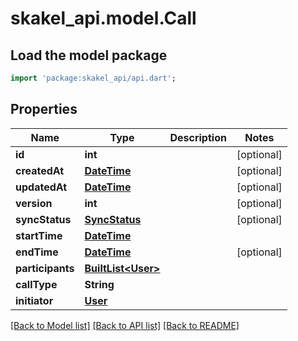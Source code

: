 # skakel_api.model.Call

## Load the model package
```dart
import 'package:skakel_api/api.dart';
```

## Properties
Name | Type | Description | Notes
------------ | ------------- | ------------- | -------------
**id** | **int** |  | [optional] 
**createdAt** | [**DateTime**](DateTime.md) |  | [optional] 
**updatedAt** | [**DateTime**](DateTime.md) |  | [optional] 
**version** | **int** |  | [optional] 
**syncStatus** | [**SyncStatus**](SyncStatus.md) |  | [optional] 
**startTime** | [**DateTime**](DateTime.md) |  | 
**endTime** | [**DateTime**](DateTime.md) |  | [optional] 
**participants** | [**BuiltList&lt;User&gt;**](User.md) |  | 
**callType** | **String** |  | 
**initiator** | [**User**](User.md) |  | 

[[Back to Model list]](../README.md#documentation-for-models) [[Back to API list]](../README.md#documentation-for-api-endpoints) [[Back to README]](../README.md)



